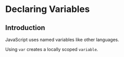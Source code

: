 # Declaring Variables
## Introduction

JavaScript uses named variables like other languages.

Using `var` creates a locally scoped `variable`.
